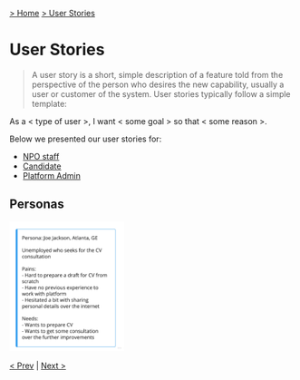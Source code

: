 [> Home](../README.md)  [> User Stories](README.md)

# User Stories

> A user story is a short, simple description of a feature told from the perspective of the person who desires the new capability, usually a user or customer of the system. User stories typically follow a simple template:

As a < type of user >, I want < some goal > so that < some reason >.

Below we presented our user stories for:
- [NPO staff](NPO.md)
- [Candidate](Candidate.md)
- [Platform Admin](PlatformAdmin.md)

## Personas

<img src="../assets/images/joe.png"  alt="Candidate Joe" width="40%">

[< Prev](/2.Solution/README.md)  |  [Next >]()
